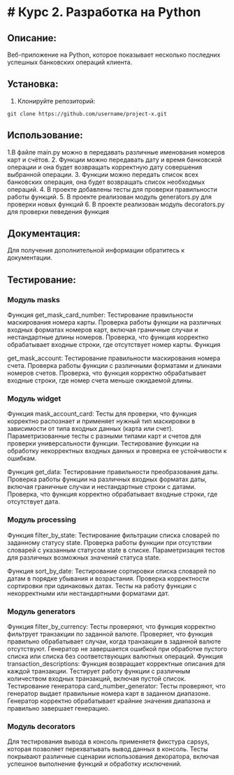 # # Курс 2. Разработка на Python

## Описание:

Веб-приложение на Python, которое показывает несколько последних успешных
банковских операций клиента.

## Установка:

1. Клонируйте репозиторий:
```
git clone https://github.com/username/project-x.git
```

## Использование:

1.В файле main.py можно в передавать различные именования номеров карт и счётов.
2. Функции можно передавать дату и время банковской операции и она будет возвращать корректную дату совершения
выбранной операции.
3. Функции можно передать список всех банковских операция, она будет возвращать список необходмых операций.
4. В проекте добавлены тесты для проверки правильности работы функций.
5. В проекте реализован модуль generators.py для проверки новых функций
6. В проекте реализован модуль decorators.py для проверки певедения функция



## Документация:

Для получения дополнительной информации обратитесь к документации.

## Тестирование:

### Модуль masks

Функция get_mask_card_number:
Тестирование правильности маскирования номера карты.
Проверка работы функции на различных входных форматах номеров карт, включая граничные случаи
и нестандартные длины номеров.
Проверка, что функция корректно обрабатывает входные строки, где отсутствует номер карты.
Функция

get_mask_account:
Тестирование правильности маскирования номера счета.
Проверка работы функции с различными форматами и длинами номеров счетов.
Проверка, что функция корректно обрабатывает входные строки, где номер счета меньше ожидаемой длины.

### Модуль widget

Функция mask_account_card:
Тесты для проверки, что функция корректно распознает и применяет нужный тип маскировки
в зависимости от типа входных данных
(карта или счет).
Параметризованные тесты с разными типами карт и счетов для проверки универсальности функции.
Тестирование функции на обработку некорректных входных данных и проверка ее устойчивости к ошибкам.

Функция get_data:
Тестирование правильности преобразования даты.
Проверка работы функции на различных входных форматах даты, включая граничные случаи и нестандартные строки с датами.
Проверка, что функция корректно обрабатывает входные строки, где отсутствует дата.

### Модуль processing

Функция filter_by_state:
Тестирование фильтрации списка словарей по заданному статусу state.
Проверка работы функции при отсутствии словарей с указанным статусом state в списке.
Параметризация тестов для различных возможных значений статуса state.

Функция sort_by_date:
Тестирование сортировки списка словарей по датам в порядке убывания и возрастания.
Проверка корректности сортировки при одинаковых датах.
Тесты на работу функции с некорректными или нестандартными форматами дат.

### Модуль generators

Функция filter_by_currency: Тесты проверяют, что функция корректно фильтрует транзакции по заданной валюте. Проверяет, что функция правильно обрабатывает случаи, когда транзакции в заданной валюте отсутствуют. Генератор не завершается ошибкой при обработке пустого списка или списка без соответствующих валютных операций.
Функция transaction_descriptions: Функция возвращает корректные описания для каждой транзакции. Тестирует работу функции с различным количеством входных транзакций, включая пустой список.
Тестирование генератора card_number_generator: Тесты проверяют, что генератор выдает правильные номера карт в заданном диапазоне. Генератор корректно обрабатывает крайние значения диапазона и правильно завершает генерацию.

### Модуль decorators

Для тестирования вывода в консоль применяетя фикстура capsys, которая позволяет перехватывать вывод данных в консоль. Тесты покрывают различные сценарии использования декоратора, включая успешное выполнение функций и обработку исключений.